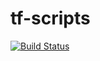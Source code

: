 # tf-scripts
[![Build Status](https://travis-ci.org/chaitukr1/tf-scripts.svg?branch=master)](https://travis-ci.org/chaitukr1/tf-scripts)
